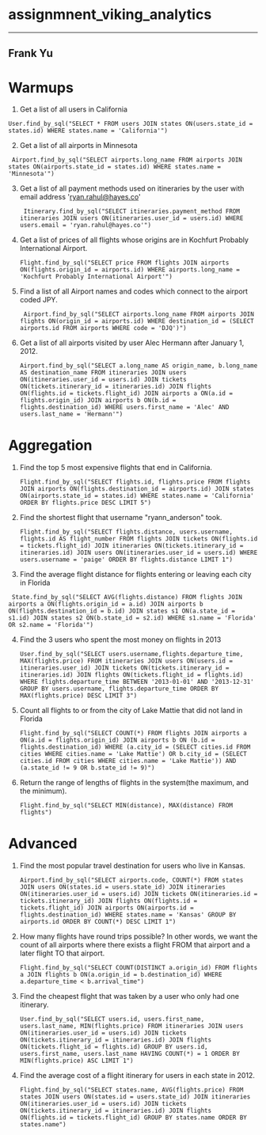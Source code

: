 # assignmnent_viking_analytics
---
Frank Yu
---

# Warmups
1. Get a list of all users in California
  ```
  User.find_by_sql("SELECT * FROM users JOIN states ON(users.state_id = states.id) WHERE states.name = 'California'")
  ```

2. Get a list of all airports in Minnesota
  ```
   Airport.find_by_sql("SELECT airports.long_name FROM airports JOIN states ON(airports.state_id = states.id) WHERE states.name = 'Minnesota'")
   ```

3. Get a list of all payment methods used on itineraries by the user with email address 'ryan.rahul@hayes.co'
    ```
     Itinerary.find_by_sql("SELECT itineraries.payment_method FROM itineraries JOIN users ON(itineraries.user_id = users.id) WHERE users.email = 'ryan.rahul@hayes.co'") 
     ```

4. Get a list of prices of all flights whose origins are in Kochfurt Probably International Airport.
    ```
    Flight.find_by_sql("SELECT price FROM flights JOIN airports ON(flights.origin_id = airports.id) WHERE airports.long_name = 'Kochfurt Probably International Airport'")
    ```

5. Find a list of all Airport names and codes which connect to the airport coded JPY.
    ```
     Airport.find_by_sql("SELECT airports.long_name FROM airports JOIN flights ON(origin_id = airports.id) WHERE destination_id = (SELECT airports.id FROM airports WHERE code = 'DJQ')")
     ```

6. Get a list of all airports visited by user Alec Hermann after January 1, 2012.
    ```
    Airport.find_by_sql("SELECT a.long_name AS origin_name, b.long_name AS destination_name FROM itineraries JOIN users ON(itineraries.user_id = users.id) JOIN tickets ON(tickets.itinerary_id = itineraries.id) JOIN flights ON(flights.id = tickets.flight_id) JOIN airports a ON(a.id = flights.origin_id) JOIN airports b ON(b.id = flights.destination_id) WHERE users.first_name = 'Alec' AND users.last_name = 'Hermann'")
    ```
     


# Aggregation

1. Find the top 5 most expensive flights that end in California.
   ```
   Flight.find_by_sql("SELECT flights.id, flights.price FROM flights JOIN airports ON(flights.destination_id = airports.id) JOIN states ON(airports.state_id = states.id) WHERE states.name = 'California' ORDER BY flights.price DESC LIMIT 5")
   ```

2. Find the shortest flight that username "ryann_anderson" took.
   ```
   Flight.find_by_sql("SELECT flights.distance, users.username, flights.id AS flight_number FROM flights JOIN tickets ON(flights.id = tickets.flight_id) JOIN itineraries ON(tickets.itinerary_id = itineraries.id) JOIN users ON(itineraries.user_id = users.id) WHERE users.username = 'paige' ORDER BY flights.distance LIMIT 1")
   ```

3. Find the average flight distance for flights entering or leaving each city in Florida
  ```
   State.find_by_sql("SELECT AVG(flights.distance) FROM flights JOIN airports a ON(flights.origin_id = a.id) JOIN airports b ON(flights.destination_id = b.id) JOIN states s1 ON(a.state_id = s1.id) JOIN states s2 ON(b.state_id = s2.id) WHERE s1.name = 'Florida' OR s2.name = 'Florida'")
   ```

4. Find the 3 users who spent the most money on flights in 2013
   ```
   User.find_by_sql("SELECT users.username,flights.departure_time, MAX(flights.price) FROM itineraries JOIN users ON(users.id = itineraries.user_id) JOIN tickets ON(tickets.itinerary_id = itineraries.id) JOIN flights ON(tickets.flight_id = flights.id) WHERE flights.departure_time BETWEEN '2013-01-01' AND '2013-12-31' GROUP BY users.username, flights.departure_time ORDER BY MAX(flights.price) DESC LIMIT 3")
   ```

5. Count all flights to or from the city of Lake Mattie that did not land in Florida
   ```
   Flight.find_by_sql("SELECT COUNT(*) FROM flights JOIN airports a ON(a.id = flights.origin_id) JOIN airports b ON (b.id = flights.destination_id) WHERE (a.city_id = (SELECT cities.id FROM cities WHERE cities.name = 'Lake Mattie') OR b.city_id = (SELECT cities.id FROM cities WHERE cities.name = 'Lake Mattie')) AND (a.state_id != 9 OR b.state_id != 9)")
   ```

6. Return the range of lengths of flights in the system(the maximum, and the minimum).
   ```
   Flight.find_by_sql("SELECT MIN(distance), MAX(distance) FROM flights")
   ```
   

# Advanced

1. Find the most popular travel destination for users who live in Kansas.
   ```
   Airport.find_by_sql("SELECT airports.code, COUNT(*) FROM states JOIN users ON(states.id = users.state_id) JOIN itineraries ON(itineraries.user_id = users.id) JOIN tickets ON(itineraries.id = tickets.itinerary_id) JOIN flights ON(flights.id = tickets.flight_id) JOIN airports ON(airports.id = flights.destination_id) WHERE states.name = 'Kansas' GROUP BY airports.id ORDER BY COUNT(*) DESC LIMIT 1")
   ```

2. How many flights have round trips possible? In other words, we want the count of all airports where there exists a flight FROM  that airport and a later flight TO that airport.
    ```
    Flight.find_by_sql("SELECT COUNT(DISTINCT a.origin_id) FROM flights a JOIN flights b ON(a.origin_id = b.destination_id) WHERE a.departure_time < b.arrival_time")
    ```


3. Find the cheapest flight that was taken by a user who only had one itinerary.
   ```
   User.find_by_sql("SELECT users.id, users.first_name, users.last_name, MIN(flights.price) FROM itineraries JOIN users ON(itineraries.user_id = users.id) JOIN tickets ON(tickets.itinerary_id = itineraries.id) JOIN flights ON(tickets.flight_id = flights.id) GROUP BY users.id, users.first_name, users.last_name HAVING COUNT(*) = 1 ORDER BY MIN(flights.price) ASC LIMIT 1")
   ```

4. Find the average cost of a flight itinerary for users in each state in 2012.
   ```
   Flight.find_by_sql("SELECT states.name, AVG(flights.price) FROM states JOIN users ON(states.id = users.state_id) JOIN itineraries ON(itineraries.user_id = users.id) JOIN tickets ON(tickets.itinerary_id = itineraries.id) JOIN flights ON(flights.id = tickets.flight_id) GROUP BY states.name ORDER BY states.name")   
   ```









